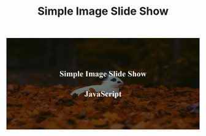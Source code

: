 <h1 align="center">Simple Image Slide Show</h1>
<br><br>

<img src="/Simple_JavaScript_Image_Slider/Images/Project.jpg" />
